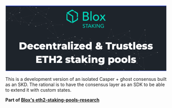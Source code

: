[<img src="./img/header.png" width="1000">](https://www.bloxstaking.com/)

This is a development version of an isolated Casper + ghost consensus built as an SKD. The rational is to have the consensus layer as an SDK to be able to extend it with custom states.

<b> Part of [Blox's eth2-staking-pools-research](https://github.com/bloxapp/eth2-staking-pools-research)